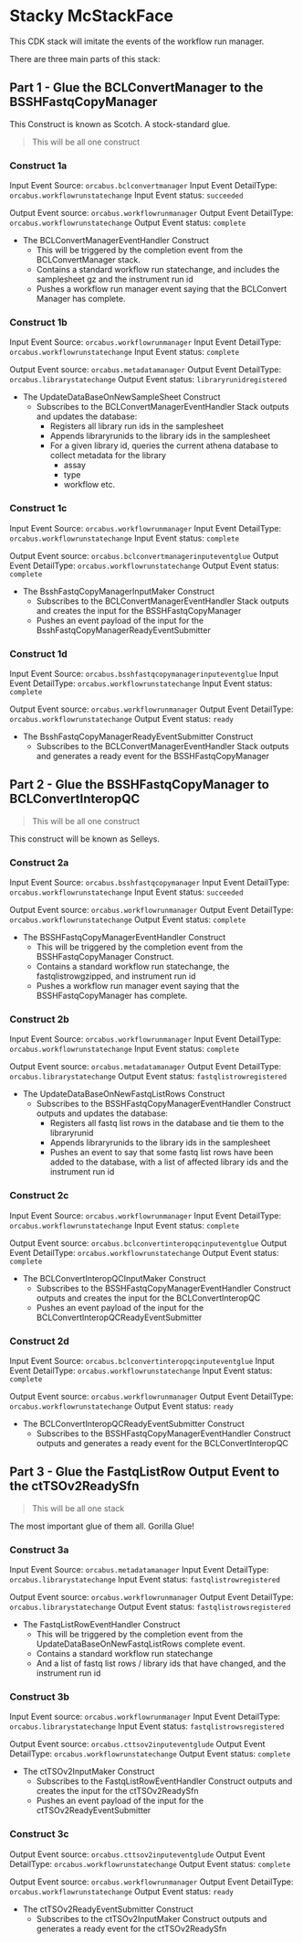 # Stacky McStackFace

This CDK stack will imitate the events of the workflow run manager.  

There are three main parts of this stack: 

## Part 1 - Glue the BCLConvertManager to the BSSHFastqCopyManager

This Construct is known as Scotch. A stock-standard glue.  

> This will be all one construct

### Construct 1a

Input Event Source: `orcabus.bclconvertmanager`
Input Event DetailType: `orcabus.workflowrunstatechange`
Input Event status: `succeeded`

Output Event source: `orcabus.workflowrunmanager`
Output Event DetailType: `orcabus.workflowrunstatechange`
Output Event status: `complete`

* The BCLConvertManagerEventHandler Construct
  * This will be triggered by the completion event from the BCLConvertManager stack.
  * Contains a standard workflow run statechange, and includes the samplesheet gz and the instrument run id
  * Pushes a workflow run manager event saying that the BCLConvert Manager has complete.

### Construct 1b

Input Event Source: `orcabus.workflowrunmanager`
Input Event DetailType: `orcabus.workflowrunstatechange`
Input Event status: `complete`

Output Event source: `orcabus.metadatamanager`
Output Event DetailType: `orcabus.librarystatechange`
Output Event status: `libraryrunidregistered`

* The UpdateDataBaseOnNewSampleSheet Construct
  * Subscribes to the BCLConvertManagerEventHandler Stack outputs and updates the database:
    * Registers all library run ids in the samplesheet
    * Appends libraryrunids to the library ids in the samplesheet
    * For a given library id, queries the current athena database to collect metadata for the library
      * assay
      * type
      * workflow etc.

### Construct 1c

Input Event Source: `orcabus.workflowrunmanager`
Input Event DetailType: `orcabus.workflowrunstatechange`
Input Event status: `complete`

Output Event source: `orcabus.bclconvertmanagerinputeventglue`
Output Event DetailType: `orcabus.workflowrunstatechange`
Output Event status: `complete`

* The BsshFastqCopyManagerInputMaker Construct
  * Subscribes to the BCLConvertManagerEventHandler Stack outputs and creates the input for the BSSHFastqCopyManager
  * Pushes an event payload of the input for the BsshFastqCopyManagerReadyEventSubmitter

### Construct 1d

Input Event Source: `orcabus.bsshfastqcopymanagerinputeventglue`
Input Event DetailType: `orcabus.workflowrunstatechange`
Input Event status: `complete`

Output Event source: `orcabus.workflowrunmanager`
Output Event DetailType: `orcabus.workflowrunstatechange`
Output Event status: `ready`

* The BsshFastqCopyManagerReadyEventSubmitter Construct
  * Subscribes to the BCLConvertManagerEventHandler Stack outputs and generates a ready event for the BSSHFastqCopyManager


## Part 2 - Glue the BSSHFastqCopyManager to BCLConvertInteropQC

> This will be all one construct

This construct will be known as Selleys. 

### Construct 2a

Input Event Source: `orcabus.bsshfastqcopymanager`
Input Event DetailType: `orcabus.workflowrunstatechange`
Input Event status: `succeeded`

Output Event source: `orcabus.workflowrunmanager`
Output Event DetailType: `orcabus.workflowrunstatechange`
Output Event status: `complete`

* The BSSHFastqCopyManagerEventHandler Construct
  * This will be triggered by the completion event from the BSSHFastqCopyManager Construct.
  * Contains a standard workflow run statechange, the fastqlistrowgzipped, and instrument run id
  * Pushes a workflow run manager event saying that the BSSHFastqCopyManager has complete.

### Construct 2b

Input Event Source: `orcabus.workflowrunmanager`
Input Event DetailType: `orcabus.workflowrunstatechange`
Input Event status: `complete`

Output Event source: `orcabus.metadatamanager`
Output Event DetailType: `orcabus.librarystatechange`
Output Event status: `fastqlistrowregistered`

* The UpdateDataBaseOnNewFastqListRows Construct
  * Subscribes to the BSSHFastqCopyManagerEventHandler Construct outputs and updates the database:
    * Registers all fastq list rows in the database and tie them to the libraryrunid
    * Appends libraryrunids to the library ids in the samplesheet
    * Pushes an event to say that some fastq list rows have been added to the database, with a list of affected library ids and the instrument run id

### Construct 2c

Input Event Source: `orcabus.workflowrunmanager`
Input Event DetailType: `orcabus.workflowrunstatechange`
Input Event status: `complete`

Output Event source: `orcabus.bclconvertinteropqcinputeventglue`
Output Event DetailType: `orcabus.workflowrunstatechange`
Output Event status: `complete`

* The BCLConvertInteropQCInputMaker Construct
  * Subscribes to the BSSHFastqCopyManagerEventHandler Construct outputs and creates the input for the BCLConvertInteropQC
  * Pushes an event payload of the input for the BCLConvertInteropQCReadyEventSubmitter

### Construct 2d

Input Event Source: `orcabus.bclconvertinteropqcinputeventglue`
Input Event DetailType: `orcabus.workflowrunstatechange`
Input Event status: `complete`

Output Event source: `orcabus.workflowrunmanager`
Output Event DetailType: `orcabus.workflowrunstatechange`
Output Event status: `ready`

* The BCLConvertInteropQCReadyEventSubmitter Construct
  * Subscribes to the BSSHFastqCopyManagerEventHandler Construct outputs and generates a ready event for the BCLConvertInteropQC
    
## Part 3 - Glue the FastqListRow Output Event to the ctTSOv2ReadySfn

> This will be all one stack

The most important glue of them all. Gorilla Glue!

### Construct 3a

Input Event Source: `orcabus.metadatamanager`
Input Event DetailType: `orcabus.librarystatechange`
Input Event status: `fastqlistrowregistered`

Output Event source: `orcabus.workflowrunmanager`
Output Event DetailType: `orcabus.librarystatechange`
Output Event status: `fastqlistrowsregistered`

* The FastqListRowEventHandler Construct
  * This will be triggered by the completion event from the UpdateDataBaseOnNewFastqListRows complete event.
  * Contains a standard workflow run statechange
  * And a list of fastq list rows / library ids that have changed, and the instrument run id

### Construct 3b

Input Event source: `orcabus.workflowrunmanager`
Input Event DetailType: `orcabus.librarystatechange`
Input Event status: `fastqlistrowsregistered`

Output Event source: `orcabus.cttsov2inputeventglude`
Output Event DetailType: `orcabus.workflowrunstatechange`
Output Event status: `complete`

* The ctTSOv2InputMaker Construct
  * Subscribes to the FastqListRowEventHandler Construct outputs and creates the input for the ctTSOv2ReadySfn
  * Pushes an event payload of the input for the ctTSOv2ReadyEventSubmitter

### Construct 3c

Output Event source: `orcabus.cttsov2inputeventglude`
Output Event DetailType: `orcabus.workflowrunstatechange`
Output Event status: `complete`

Output Event source: `orcabus.workflowrunmanager`
Output Event DetailType: `orcabus.workflowrunstatechange`
Output Event status: `ready`

* The ctTSOv2ReadyEventSubmitter Construct
  * Subscribes to the ctTSOv2InputMaker Construct outputs and generates a ready event for the ctTSOv2ReadySfn


